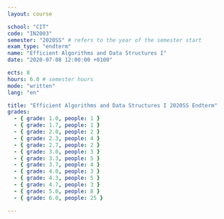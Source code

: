 ```yaml
---
layout: course

school: "CIT"
code: "IN2003"
semester: "2020SS" # refers to the year of the semester start
exam_type: "endterm"
name: "Efficient Algorithms and Data Structures I"
date: "2020-07-08 12:00:00 +0100"

ects: 8
hours: 6.0 # semester hours
mode: "written"
lang: "en"

title: "Efficient Algorithms and Data Structures I 2020SS Endterm"
grades:
  - { grade: 1.0, people: 1 }
  - { grade: 1.7, people: 1 }
  - { grade: 2.0, people: 2 }
  - { grade: 2.3, people: 4 }
  - { grade: 2.7, people: 2 }
  - { grade: 3.0, people: 3 }
  - { grade: 3.3, people: 5 }
  - { grade: 3.7, people: 4 }
  - { grade: 4.0, people: 3 }
  - { grade: 4.3, people: 5 }
  - { grade: 4.7, people: 3 }
  - { grade: 5.0, people: 8 }
  - { grade: 6.0, people: 25 }

---
```



